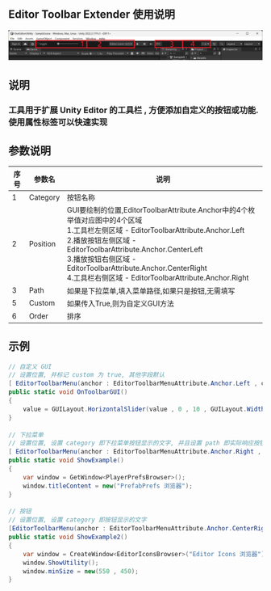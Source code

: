 Editor Toolbar Extender 使用说明
---
![editor_toolbar_extender_img_1.png](../images/editor_toolbar_extender_img_1.png)

## 说明

### 工具用于扩展 Unity Editor 的工具栏 , 方便添加自定义的按钮或功能. 使用属性标签可以快速实现

## 参数说明

| 序号 | 参数名      | 说明                                                                                                                                                                                                                                                                                  |
|----|----------|-------------------------------------------------------------------------------------------------------------------------------------------------------------------------------------------------------------------------------------------------------------------------------------|
| 1  | Category | 按钮名称                                                                                                                                                                                                                                                                                |
| 2  | Position | GUI要绘制的位置,EditorToolbarAttribute.Anchor中的4个枚举值对应图中的4个区域<br/>1.工具栏左侧区域 - EditorToolbarAttribute.Anchor.Left<br/>2.播放按钮左侧区域 - EditorToolbarAttribute.Anchor.CenterLeft<br/>3.播放按钮右侧区域 - EditorToolbarAttribute.Anchor.CenterRight<br/>4.工具栏右侧区域 - EditorToolbarAttribute.Anchor.Right |
| 3  | Path     | 如果是下拉菜单,填入菜单路径,如果只是按钮,无需填写                                                                                                                                                                                                                                                          |
| 5  | Custom   | 如果传入True,则为自定义GUI方法                                                                                                                                                                                                                                                                 |
| 6  | Order    | 排序                                                                                                                                                                                                                                                                                  |

## 示例

```csharp
// 自定义 GUI
// 设置位置, 并标记 custom 为 true, 其他字段默认
[ EditorToolbarMenu(anchor : EditorToolbarMenuAttribute.Anchor.Left , custom : true , order : 10) ]
public static void OnToolbarGUI()
{
    value = GUILayout.HorizontalSlider(value , 0 , 10 , GUILayout.Width(100));
}

// 下拉菜单
// 设置位置, 设置 category 即下拉菜单按钮显示的文字, 并且设置 path 即实际响应按钮在下拉菜单中的层级 
[ EditorToolbarMenu(anchor : EditorToolbarMenuAttribute.Anchor.Right , category : "工具" , path : "PrefabPrefs 浏览器") ]
public static void ShowExample()
{
    var window = GetWindow<PlayerPrefsBrowser>();
    window.titleContent = new("PrefabPrefs 浏览器");
}

// 按钮
// 设置位置, 设置 category 即按钮显示的文字 
[EditorToolbarMenu(anchor : EditorToolbarMenuAttribute.Anchor.CenterRight , category : "Editor Icons 浏览器") ]
public static void ShowExample2()
{
    var window = CreateWindow<EditorIconsBrowser>("Editor Icons 浏览器");
    window.ShowUtility();
    window.minSize = new(550 , 450);
}
```

